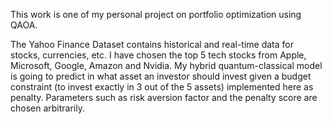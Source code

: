 This work is one of my personal project on portfolio optimization using QAOA.

The Yahoo Finance Dataset contains historical and real-time data for stocks, currencies, etc. I have chosen the top 5 tech stocks from Apple, Microsoft, Google, Amazon and Nvidia. 
My hybrid quantum-classical model is going to predict in what asset an investor should invest given a budget constraint (to invest exactly in 3 out of the 5 assets) implemented here as penalty. 
Parameters such as risk aversion factor and the penalty score are chosen arbitrarily.
